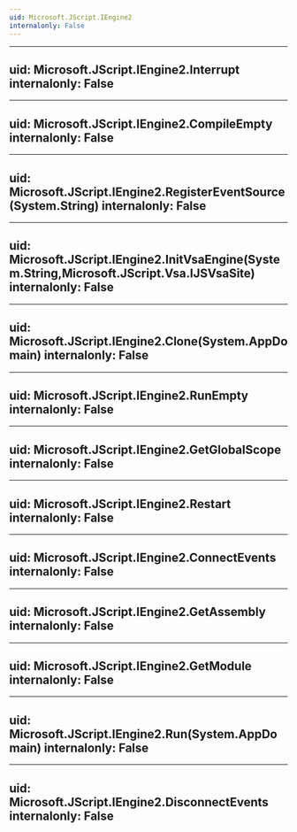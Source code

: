 ```yaml
---
uid: Microsoft.JScript.IEngine2
internalonly: False
---
```


---
uid: Microsoft.JScript.IEngine2.Interrupt
internalonly: False
---

---
uid: Microsoft.JScript.IEngine2.CompileEmpty
internalonly: False
---

---
uid: Microsoft.JScript.IEngine2.RegisterEventSource(System.String)
internalonly: False
---

---
uid: Microsoft.JScript.IEngine2.InitVsaEngine(System.String,Microsoft.JScript.Vsa.IJSVsaSite)
internalonly: False
---

---
uid: Microsoft.JScript.IEngine2.Clone(System.AppDomain)
internalonly: False
---

---
uid: Microsoft.JScript.IEngine2.RunEmpty
internalonly: False
---

---
uid: Microsoft.JScript.IEngine2.GetGlobalScope
internalonly: False
---

---
uid: Microsoft.JScript.IEngine2.Restart
internalonly: False
---

---
uid: Microsoft.JScript.IEngine2.ConnectEvents
internalonly: False
---

---
uid: Microsoft.JScript.IEngine2.GetAssembly
internalonly: False
---

---
uid: Microsoft.JScript.IEngine2.GetModule
internalonly: False
---

---
uid: Microsoft.JScript.IEngine2.Run(System.AppDomain)
internalonly: False
---

---
uid: Microsoft.JScript.IEngine2.DisconnectEvents
internalonly: False
---
